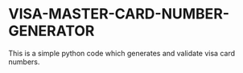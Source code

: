 # VISA-MASTER-CARD-NUMBER-GENERATOR
This is a simple python code which generates and validate visa card numbers.
